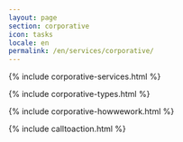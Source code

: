 ```yaml
---
layout: page
section: corporative
icon: tasks
locale: en
permalink: /en/services/corporative/
---
```


{% include corporative-services.html %}

{% include corporative-types.html %}

{% include corporative-howwework.html %}

{% include calltoaction.html %}
